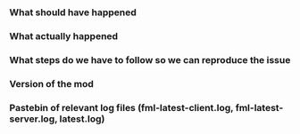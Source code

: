 ### What should have happened

### What actually happened

### What steps do we have to follow so we can reproduce the issue

### Version of the mod

### Pastebin of relevant log files (fml-latest-client.log, fml-latest-server.log, latest.log)

